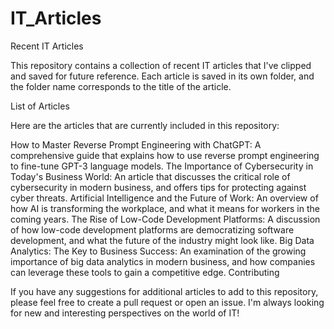 # IT_Articles

Recent IT Articles

This repository contains a collection of recent IT articles that I've clipped and saved for future reference. Each article is saved in its own folder, and the folder name corresponds to the title of the article.

List of Articles

Here are the articles that are currently included in this repository:

How to Master Reverse Prompt Engineering with ChatGPT: A comprehensive guide that explains how to use reverse prompt engineering to fine-tune GPT-3 language models.
The Importance of Cybersecurity in Today's Business World: An article that discusses the critical role of cybersecurity in modern business, and offers tips for protecting against cyber threats.
Artificial Intelligence and the Future of Work: An overview of how AI is transforming the workplace, and what it means for workers in the coming years.
The Rise of Low-Code Development Platforms: A discussion of how low-code development platforms are democratizing software development, and what the future of the industry might look like.
Big Data Analytics: The Key to Business Success: An examination of the growing importance of big data analytics in modern business, and how companies can leverage these tools to gain a competitive edge.
Contributing

If you have any suggestions for additional articles to add to this repository, please feel free to create a pull request or open an issue. I'm always looking for new and interesting perspectives on the world of IT!
